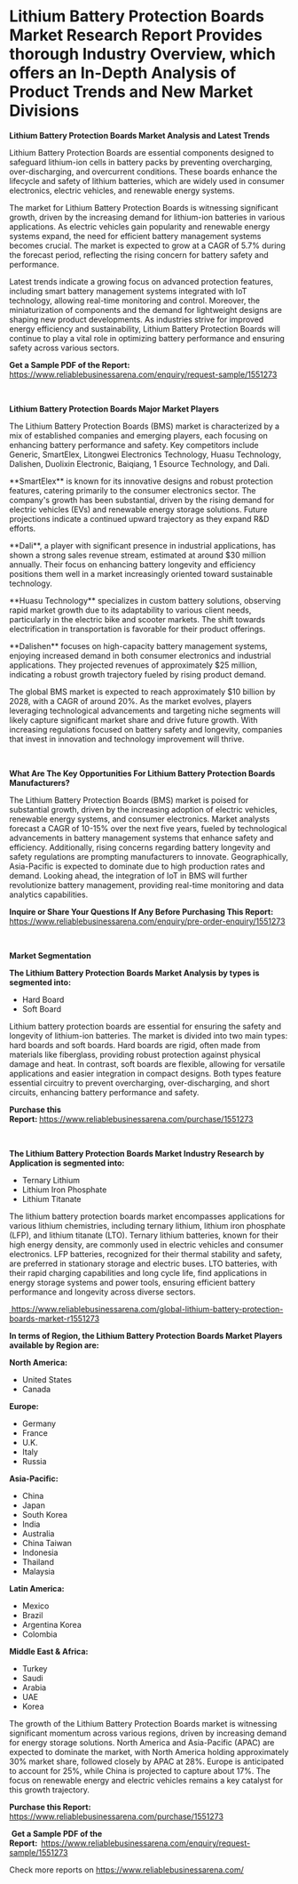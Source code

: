 <p><h1>Lithium Battery Protection Boards Market Research Report Provides thorough Industry Overview, which offers an In-Depth Analysis of Product Trends and New Market Divisions</h1></p><p><strong>Lithium Battery Protection Boards Market Analysis and Latest Trends</strong></p>
<p><p>Lithium Battery Protection Boards are essential components designed to safeguard lithium-ion cells in battery packs by preventing overcharging, over-discharging, and overcurrent conditions. These boards enhance the lifecycle and safety of lithium batteries, which are widely used in consumer electronics, electric vehicles, and renewable energy systems.</p><p>The market for Lithium Battery Protection Boards is witnessing significant growth, driven by the increasing demand for lithium-ion batteries in various applications. As electric vehicles gain popularity and renewable energy systems expand, the need for efficient battery management systems becomes crucial. The market is expected to grow at a CAGR of 5.7% during the forecast period, reflecting the rising concern for battery safety and performance.</p><p>Latest trends indicate a growing focus on advanced protection features, including smart battery management systems integrated with IoT technology, allowing real-time monitoring and control. Moreover, the miniaturization of components and the demand for lightweight designs are shaping new product developments. As industries strive for improved energy efficiency and sustainability, Lithium Battery Protection Boards will continue to play a vital role in optimizing battery performance and ensuring safety across various sectors.</p></p>
<p><strong>Get a Sample PDF of the Report:&nbsp;</strong> <a href="https://www.reliablebusinessarena.com/enquiry/request-sample/1551273?utm_campaign=2779&utm_medium=2&utm_source=Github&utm_content=ia&utm_term=06042025&utm_id=lithium-battery-protection-boards">https://www.reliablebusinessarena.com/enquiry/request-sample/1551273</a></p>
<p>&nbsp;</p>
<p><strong>Lithium Battery Protection Boards Major Market Players</strong></p>
<p><p>The Lithium Battery Protection Boards (BMS) market is characterized by a mix of established companies and emerging players, each focusing on enhancing battery performance and safety. Key competitors include Generic, SmartElex, Litongwei Electronics Technology, Huasu Technology, Dalishen, Duolixin Electronic, Baiqiang, 1 Esource Technology, and Dali.</p><p>**SmartElex** is known for its innovative designs and robust protection features, catering primarily to the consumer electronics sector. The company's growth has been substantial, driven by the rising demand for electric vehicles (EVs) and renewable energy storage solutions. Future projections indicate a continued upward trajectory as they expand R&D efforts.</p><p>**Dali**, a player with significant presence in industrial applications, has shown a strong sales revenue stream, estimated at around $30 million annually. Their focus on enhancing battery longevity and efficiency positions them well in a market increasingly oriented toward sustainable technology.</p><p>**Huasu Technology** specializes in custom battery solutions, observing rapid market growth due to its adaptability to various client needs, particularly in the electric bike and scooter markets. The shift towards electrification in transportation is favorable for their product offerings.</p><p>**Dalishen** focuses on high-capacity battery management systems, enjoying increased demand in both consumer electronics and industrial applications. They projected revenues of approximately $25 million, indicating a robust growth trajectory fueled by rising product demand.</p><p>The global BMS market is expected to reach approximately $10 billion by 2028, with a CAGR of around 20%. As the market evolves, players leveraging technological advancements and targeting niche segments will likely capture significant market share and drive future growth. With increasing regulations focused on battery safety and longevity, companies that invest in innovation and technology improvement will thrive.</p></p>
<p>&nbsp;</p>
<p><strong>What Are The Key Opportunities For Lithium Battery Protection Boards Manufacturers?</strong></p>
<p><p>The Lithium Battery Protection Boards (BMS) market is poised for substantial growth, driven by the increasing adoption of electric vehicles, renewable energy systems, and consumer electronics. Market analysts forecast a CAGR of 10-15% over the next five years, fueled by technological advancements in battery management systems that enhance safety and efficiency. Additionally, rising concerns regarding battery longevity and safety regulations are prompting manufacturers to innovate. Geographically, Asia-Pacific is expected to dominate due to high production rates and demand. Looking ahead, the integration of IoT in BMS will further revolutionize battery management, providing real-time monitoring and data analytics capabilities.</p></p>
<p><strong>Inquire or Share Your Questions If Any Before Purchasing This Report:</strong> <a href="https://www.reliablebusinessarena.com/enquiry/pre-order-enquiry/1551273?utm_campaign=2779&utm_medium=2&utm_source=Github&utm_content=ia&utm_term=06042025&utm_id=lithium-battery-protection-boards">https://www.reliablebusinessarena.com/enquiry/pre-order-enquiry/1551273</a></p>
<p>&nbsp;</p>
<p><strong>Market Segmentation</strong></p>
<p><strong>The Lithium Battery Protection Boards Market Analysis by types is segmented into:</strong></p>
<p><ul><li>Hard Board</li><li>Soft Board</li></ul></p>
<p><p>Lithium battery protection boards are essential for ensuring the safety and longevity of lithium-ion batteries. The market is divided into two main types: hard boards and soft boards. Hard boards are rigid, often made from materials like fiberglass, providing robust protection against physical damage and heat. In contrast, soft boards are flexible, allowing for versatile applications and easier integration in compact designs. Both types feature essential circuitry to prevent overcharging, over-discharging, and short circuits, enhancing battery performance and safety.</p></p>
<p><strong>Purchase this Report:&nbsp;</strong><a href="https://www.reliablebusinessarena.com/purchase/1551273?utm_campaign=2779&utm_medium=2&utm_source=Github&utm_content=ia&utm_term=06042025&utm_id=lithium-battery-protection-boards">https://www.reliablebusinessarena.com/purchase/1551273</a></p>
<p>&nbsp;</p>
<p><strong>The Lithium Battery Protection Boards Market Industry Research by Application is segmented into:</strong></p>
<p><ul><li>Ternary Lithium</li><li>Lithium Iron Phosphate</li><li>Lithium Titanate</li></ul></p>
<p><p>The lithium battery protection boards market encompasses applications for various lithium chemistries, including ternary lithium, lithium iron phosphate (LFP), and lithium titanate (LTO). Ternary lithium batteries, known for their high energy density, are commonly used in electric vehicles and consumer electronics. LFP batteries, recognized for their thermal stability and safety, are preferred in stationary storage and electric buses. LTO batteries, with their rapid charging capabilities and long cycle life, find applications in energy storage systems and power tools, ensuring efficient battery performance and longevity across diverse sectors.</p></p>
<p><a href="https://www.reliablebusinessarena.com/global-lithium-battery-protection-boards-market-r1551273?utm_campaign=2779&utm_medium=2&utm_source=Github&utm_content=ia&utm_term=06042025&utm_id=lithium-battery-protection-boards">&nbsp;https://www.reliablebusinessarena.com/global-lithium-battery-protection-boards-market-r1551273</a></p>
<p><strong>In terms of Region, the Lithium Battery Protection Boards Market Players available by Region are:</strong></p>
<p>
    <p> <strong> North America: </strong>
        <ul>
            <li>United States</li>
            <li>Canada</li>
        </ul>
        </p> 
    <p> <strong> Europe: </strong>
        <ul>
            <li>Germany</li>
            <li>France</li>
            <li>U.K.</li>
            <li>Italy</li>
            <li>Russia</li>
        </ul>
        </p> 
    <p> <strong> Asia-Pacific: </strong>
        <ul>
            <li>China</li>
            <li>Japan</li>
            <li>South Korea</li>
            <li>India</li>
            <li>Australia</li>
            <li>China Taiwan</li>
            <li>Indonesia</li>
            <li>Thailand</li>
            <li>Malaysia</li>
        </ul>
        </p> 
    <p> <strong> Latin America: </strong>
        <ul>
            <li>Mexico</li>
            <li>Brazil</li>
            <li>Argentina Korea</li>
            <li>Colombia</li>
        </ul>
        </p> 
    <p> <strong> Middle East & Africa: </strong>
        <ul>
            <li>Turkey</li>
            <li>Saudi</li>
            <li>Arabia</li>
            <li>UAE</li>
            <li>Korea</li>
        </ul>
    </p>
    </p>
<p><p>The growth of the Lithium Battery Protection Boards market is witnessing significant momentum across various regions, driven by increasing demand for energy storage solutions. North America and Asia-Pacific (APAC) are expected to dominate the market, with North America holding approximately 30% market share, followed closely by APAC at 28%. Europe is anticipated to account for 25%, while China is projected to capture about 17%. The focus on renewable energy and electric vehicles remains a key catalyst for this growth trajectory.</p></p>
<p><strong>Purchase this Report: </strong><a href="https://www.reliablebusinessarena.com/purchase/1551273?utm_campaign=2779&utm_medium=2&utm_source=Github&utm_content=ia&utm_term=06042025&utm_id=lithium-battery-protection-boards">https://www.reliablebusinessarena.com/purchase/1551273</a></p>
<p>&nbsp;<strong>Get a Sample PDF of the Report:&nbsp;&nbsp;</strong><a href="https://www.reliablebusinessarena.com/enquiry/request-sample/1551273?utm_campaign=2779&utm_medium=2&utm_source=Github&utm_content=ia&utm_term=06042025&utm_id=lithium-battery-protection-boards">https://www.reliablebusinessarena.com/enquiry/request-sample/1551273</a></p>
<p><strong></strong></p>
<p>Check more reports on <a href="https://www.reliablebusinessarena.com/?utm_campaign=2779&utm_medium=2&utm_source=Github&utm_content=ia&utm_term=06042025&utm_id=lithium-battery-protection-boards">https://www.reliablebusinessarena.com/</a></p>